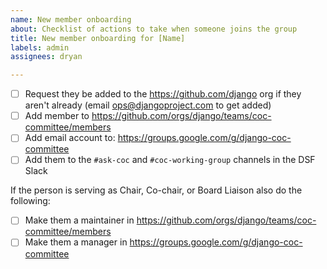 ```yaml
---
name: New member onboarding
about: Checklist of actions to take when someone joins the group
title: New member onboarding for [Name]
labels: admin
assignees: dryan

---
```


- [ ] Request they be added to the https://github.com/django org if they aren't already (email ops@djangoproject.com to get added)
- [ ] Add member to https://github.com/orgs/django/teams/coc-committee/members
- [ ] Add email account to: https://groups.google.com/g/django-coc-committee
- [ ] Add them to the `#ask-coc` and `#coc-working-group` channels in the DSF Slack

If the person is serving as Chair, Co-chair, or Board Liaison also do the following:

- [ ] Make them a maintainer in https://github.com/orgs/django/teams/coc-committee/members
- [ ] Make them a manager in https://groups.google.com/g/django-coc-committee
